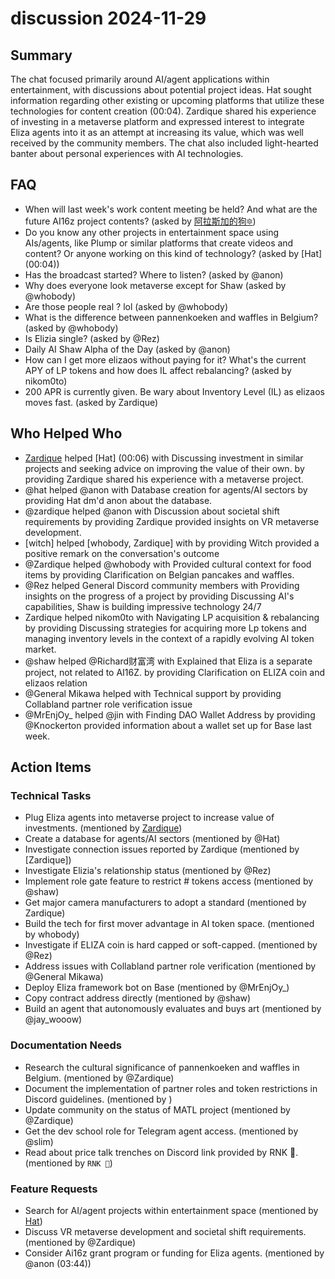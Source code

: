 # discussion 2024-11-29

## Summary

The chat focused primarily around AI/agent applications within entertainment, with discussions about potential project ideas. Hat sought information regarding other existing or upcoming platforms that utilize these technologies for content creation (00:04). Zardique shared his experience of investing in a metaverse platform and expressed interest to integrate Eliza agents into it as an attempt at increasing its value, which was well received by the community members. The chat also included light-hearted banter about personal experiences with AI technologies.

## FAQ

- When will last week's work content meeting be held? And what are the future AI16z project contents? (asked by [阿拉斯加的狗🔯](00:03))
- Do you know any other projects in entertainment space using AIs/agents, like Plump or similar platforms that create videos and content? Or anyone working on this kind of technology? (asked by [Hat] (00:04))
- Has the broadcast started? Where to listen? (asked by @anon)
- Why does everyone look metaverse except for Shaw (asked by @whobody)
- Are those people real ? lol (asked by @whobody)
- What is the difference between pannenkoeken and waffles in Belgium? (asked by @whobody)
- Is Elizia single? (asked by @Rez)
- Daily AI Shaw Alpha of the Day (asked by @anon)
- How can I get more elizaos without paying for it? What's the current APY of LP tokens and how does IL affect rebalancing? (asked by nikom0to)
- 200 APR is currently given. Be wary about Inventory Level (IL) as elizaos moves fast. (asked by Zardique)

## Who Helped Who

- [Zardique](00:05) helped [Hat] (00:06) with Discussing investment in similar projects and seeking advice on improving the value of their own. by providing Zardique shared his experience with a metaverse project.
- @hat helped @anon with Database creation for agents/AI sectors by providing Hat dm'd anon about the database.
- @zardique helped @anon with Discussion about societal shift requirements by providing Zardique provided insights on VR metaverse development.
- [witch] helped [whobody, Zardique] with by providing Witch provided a positive remark on the conversation's outcome
- @Zardique helped @whobody with Provided cultural context for food items by providing Clarification on Belgian pancakes and waffles.
- @Rez helped General Discord community members with Providing insights on the progress of a project by providing Discussing AI's capabilities, Shaw is building impressive technology 24/7
- Zardique helped nikom0to with Navigating LP acquisition & rebalancing by providing Discussing strategies for acquiring more Lp tokens and managing inventory levels in the context of a rapidly evolving AI token market.
- @shaw helped @Richard财富湾 with Explained that Eliza is a separate project, not related to AI16Z. by providing Clarification on ELIZA coin and elizaos relation
- @General Mikawa helped with Technical support by providing Collabland partner role verification issue
- @MrEnjOy\_ helped @jin with Finding DAO Wallet Address by providing @Knockerton provided information about a wallet set up for Base last week.

## Action Items

### Technical Tasks

- Plug Eliza agents into metaverse project to increase value of investments. (mentioned by [Zardique](00:05))
- Create a database for agents/AI sectors (mentioned by @Hat)
- Investigate connection issues reported by Zardique (mentioned by [Zardique])
- Investigate Elizia's relationship status (mentioned by @Rez)
- Implement role gate feature to restrict # tokens access (mentioned by @shaw)
- Get major camera manufacturers to adopt a standard (mentioned by Zardique)
- Build the tech for first mover advantage in AI token space. (mentioned by whobody)
- Investigate if ELIZA coin is hard capped or soft-capped. (mentioned by @Rez)
- Address issues with Collabland partner role verification (mentioned by @General Mikawa)
- Deploy Eliza framework bot on Base (mentioned by @MrEnjOy\_)
- Copy contract address directly (mentioned by @shaw)
- Build an agent that autonomously evaluates and buys art (mentioned by @jay_wooow)

### Documentation Needs

- Research the cultural significance of pannenkoeken and waffles in Belgium. (mentioned by @Zardique)
- Document the implementation of partner roles and token restrictions in Discord guidelines. (mentioned by )
- Update community on the status of MATL project (mentioned by @Zardique)
- Get the dev school role for Telegram agent access. (mentioned by @slim)
- Read about price talk trenches on Discord link provided by RNK 🪽. (mentioned by `RNK 🪽`)

### Feature Requests

- Search for AI/agent projects within entertainment space (mentioned by [Hat](00:04))
- Discuss VR metaverse development and societal shift requirements. (mentioned by @Zardique)
- Consider Ai16z grant program or funding for Eliza agents. (mentioned by @anon (03:44))
